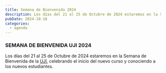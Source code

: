 ```yaml
---
title: Semana de Bienvenida 2024
description: Los días del 21 al 25 de Octubre de 2024 estaremos en la Semana de Bienvenida de la UJI, celebrando el inicio del nuevo curso y conociendo a los nuevos estudiantes.
pubDate: 2024-10-18
categories:
  - agenda
---
```


### SEMANA DE BIENVENIDA UJI 2024

Los días del 21 al 25 de Octubre de 2024 estaremos en la Semana de Bienvenida de la [UJI](https://www.google.es/maps/place/Universitat+Jaume+I/@39.9902105,-0.0511631,14z/data=!4m6!3m5!1s0xd5ffe0fca9b5147:0x1368bf53b3a7fb3f!8m2!3d39.9943481!4d-0.0702147!16zL20vMDg0dGNk?coh=164777&entry=tt&shorturl=1), celebrando el inicio del nuevo curso y conociendo a los nuevos estudiantes.
